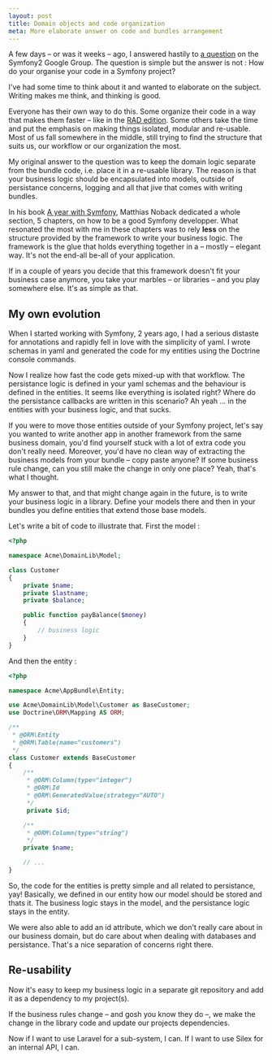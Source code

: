 ```yaml
---
layout: post
title: Domain objects and code organization
meta: More elaborate answer on code and bundles arrangement
---
```


A few days – or was it weeks – ago, I answered hastily to [a question](https://groups.google.com/forum/#!topic/symfony2/tPjJ6UF_oZk) on the Symfony2 Google Group. The question is simple but the answer is not : How do your organise your code in a Symfony project?

I've had some time to think about it and wanted to elaborate on the subject. Writing makes me think, and thinking is good.

Everyone has their own way to do this. Some organize their code in a way that makes them faster – like in the [RAD edition](http://rad.knplabs.com). Some others take the time and put the emphasis on making things isolated, modular and re-usable. Most of us fall somewhere in the middle, still trying to find the structure that suits us, our workflow or our organization the most.

My original answer to the question was to keep the domain logic separate from the bundle code, i.e. place it in a re-usable library. The reason is that your business logic should be encapsulated into models, outside of persistance concerns, logging and all that jive that comes with writing bundles.

In his book [A year with Symfony](https://leanpub.com/a-year-with-symfony), Matthias Noback dedicated a whole section, 5 chapters, on how to be a good Symfony developper. What resonated the most with me in these chapters was to rely **less** on the structure provided by the framework to write your business logic. The framework is the glue that holds everything together in a – mostly – elegant way. It's not the end-all be-all of your application.

If in a couple of years you decide that this framework doesn't fit your business case anymore, you take your marbles – or libraries – and you play somewhere else. It's as simple as that.

## My own evolution

When I started working with Symfony, 2 years ago, I had a serious distaste for annotations and rapidly fell in love with the simplicity of yaml. I wrote schemas in yaml and generated the code for my entities using the Doctrine console commands. 

Now I realize how fast the code gets mixed-up with that workflow. The persistance logic is defined in your yaml schemas and the behaviour is defined in the entities. It seems like everything is isolated right? Where do the persistance callbacks are written in this scenario? Ah yeah ... in the entities with your business logic, and that sucks.

If you were to move those entities outside of your Symfony project, let's say you wanted to write another app in another framework from the same business domain, you'd find yourself stuck with a lot of extra code you don't really need. Moreover, you'd have no clean way of extracting the business models from your bundle – copy paste anyone? If some business rule change, can you still make the change in only one place? Yeah, that's what I thought.

My answer to that, and that might change again in the future, is to write your business logic in a library. Define your models there and then in your bundles you define entities that extend those base models.

Let's write a bit of code to illustrate that. First the model :

```php
<?php

namespace Acme\DomainLib\Model;

class Customer
{
    private $name;
    private $lastname;
    private $balance;

    public function payBalance($money)
    {
        // business logic
    }
}
```

And then the entity :

```php
<?php

namespace Acme\AppBundle\Entity;

use Acme\DomainLib\Model\Customer as BaseCustomer;
use Doctrine\ORM\Mapping AS ORM;

/**
 * @ORM\Entity
 * @ORM\Table(name="customers")
 */
class Customer extends BaseCustomer
{
    /**
     * @ORM\Column(type="integer")
     * @ORM\Id
     * @ORM\GeneratedValue(strategy="AUTO")
     */
     private $id;

    /**
     * @ORM\Column(type="string")
     */
    private $name;

    // ...
}
```

So, the code for the entities is pretty simple and all related to persistance, yay! Basically, we defined in our entity how our model should be stored and thats it. The business logic stays in the model, and the persistance logic stays in the entity.

We were also able to add an id attribute, which we don't really care about in our business domain, but do care about when dealing with databases and persistance. That's a nice separation of concerns right there.

## Re-usability

Now it's easy to keep my business logic in a separate git repository and add it as a dependency to my project(s).

If the business rules change – and gosh you know they do –, we make the change in the library code and update our projects dependencies.

Now if I want to use Laravel for a sub-system, I can. If I want to use Silex for an internal API, I can.

